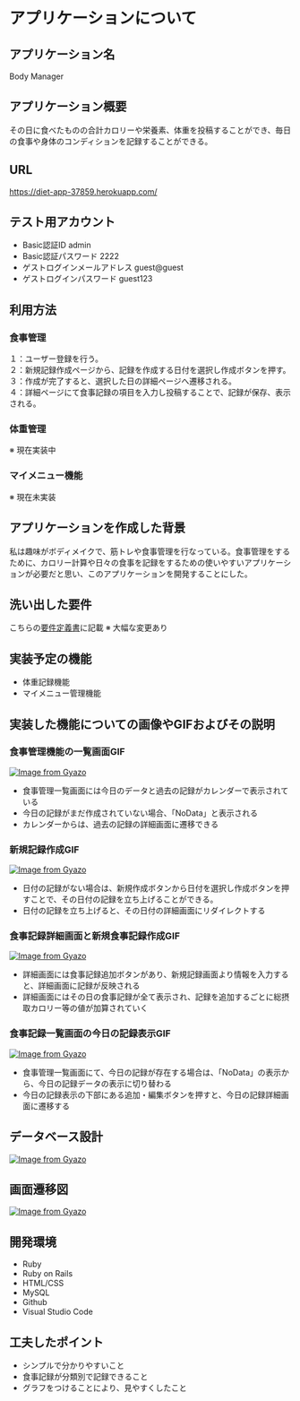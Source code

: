 # アプリケーションについて

## アプリケーション名	
  Body Manager
## アプリケーション概要
  その日に食べたものの合計カロリーや栄養素、体重を投稿することができ、毎日の食事や身体のコンディションを記録することができる。
## URL
  https://diet-app-37859.herokuapp.com/
## テスト用アカウント
  - Basic認証ID admin
  - Basic認証パスワード 2222
  - ゲストログインメールアドレス guest@guest
  - ゲストログインパスワード guest123
## 利用方法
### 食事管理
  １：ユーザー登録を行う。  
  ２：新規記録作成ページから、記録を作成する日付を選択し作成ボタンを押す。  
  ３：作成が完了すると、選択した日の詳細ページへ遷移される。  
  ４：詳細ページにて食事記録の項目を入力し投稿することで、記録が保存、表示される。  
### 体重管理
  ※ 現在実装中
### マイメニュー機能
  ※ 現在未実装
## アプリケーションを作成した背景
  私は趣味がボディメイクで、筋トレや食事管理を行なっている。食事管理をするために、カロリー計算や日々の食事を記録をするための使いやすいアプリケーションが必要だと思い、このアプリケーションを開発することにした。
## 洗い出した要件
  こちらの[要件定義書](1IKgBYdU9itBpVNo6cb4urZDtvRVYeDn5MKTrXzAaYRc/edit#gid=982722306)に記載
  ※ 大幅な変更あり
## 実装予定の機能
  - 体重記録機能
  - マイメニュー管理機能
## 実装した機能についての画像やGIFおよびその説明
### 食事管理機能の一覧画面GIF
  [![Image from Gyazo](https://i.gyazo.com/a1731da3ca13bd657095b59c65482c4c.gif)](https://gyazo.com/a1731da3ca13bd657095b59c65482c4c)
  - 食事管理一覧画面には今日のデータと過去の記録がカレンダーで表示されている
  - 今日の記録がまだ作成されていない場合、「NoData」と表示される
  - カレンダーからは、過去の記録の詳細画面に遷移できる
### 新規記録作成GIF
  [![Image from Gyazo](https://i.gyazo.com/3db0d3eb42b5336d527d0c9a12a36bbf.gif)](https://gyazo.com/3db0d3eb42b5336d527d0c9a12a36bbf)
  - 日付の記録がない場合は、新規作成ボタンから日付を選択し作成ボタンを押すことで、その日付の記録を立ち上げることができる。
  - 日付の記録を立ち上げると、その日付の詳細画面にリダイレクトする
### 食事記録詳細画面と新規食事記録作成GIF
  [![Image from Gyazo](https://i.gyazo.com/d831da974465306b33256b94f5f90aef.gif)](https://gyazo.com/d831da974465306b33256b94f5f90aef)
  - 詳細画面には食事記録追加ボタンがあり、新規記録画面より情報を入力すると、詳細画面に記録が反映される
  - 詳細画面にはその日の食事記録が全て表示され、記録を追加するごとに総摂取カロリー等の値が加算されていく
### 食事記録一覧画面の今日の記録表示GIF
  [![Image from Gyazo](https://i.gyazo.com/dcef39913fb7f8d5f51beca78d973e91.gif)](https://gyazo.com/dcef39913fb7f8d5f51beca78d973e91)
  - 食事管理一覧画面にて、今日の記録が存在する場合は、「NoData」の表示から、今日の記録データの表示に切り替わる
  - 今日の記録表示の下部にある追加・編集ボタンを押すと、今日の記録詳細画面に遷移する
## データベース設計
  [![Image from Gyazo](https://i.gyazo.com/3fc953660df228b1d331388704327d0a.png)](https://gyazo.com/3fc953660df228b1d331388704327d0a)
## 画面遷移図
  [![Image from Gyazo](https://i.gyazo.com/04353711b16f56bd4a1dcd78c22096f1.png)](https://gyazo.com/04353711b16f56bd4a1dcd78c22096f1)
## 開発環境	
  - Ruby
  - Ruby on Rails
  - HTML/CSS
  - MySQL
  - Github
  - Visual Studio Code
## 工夫したポイント
  - シンプルで分かりやすいこと
  - 食事記録が分類別で記録できること
  - グラフをつけることにより、見やすくしたこと